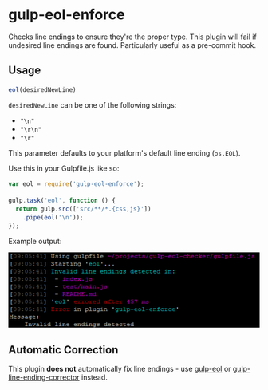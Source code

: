 # gulp-eol-enforce

Checks line endings to ensure they're the proper type.  This plugin will fail if undesired line endings are found.  Particularly useful as a pre-commit hook.

## Usage

```js
eol(desiredNewLine)
```

`desiredNewLine` can be one of the following strings:

 - `"\n"`
 - `"\r\n"`
 - `"\r"`

This parameter defaults to your platform's default line ending (`os.EOL`).

Use this in your Gulpfile.js like so:

```js
var eol = require('gulp-eol-enforce');

gulp.task('eol', function () {
  return gulp.src(['src/**/*.{css,js}'])
    .pipe(eol('\n'));
});
```

Example output:

![](example.png)

## Automatic Correction

This plugin **does not** automatically fix line endings - use [gulp-eol](https://www.npmjs.com/package/gulp-eol) or [gulp-line-ending-corrector](https://www.npmjs.com/package/gulp-line-ending-corrector) instead.
